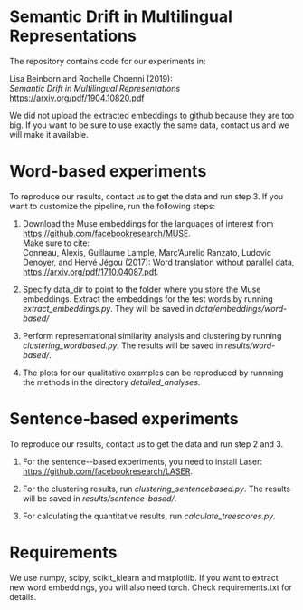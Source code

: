 # Semantic Drift in Multilingual Representations
The repository contains code for our experiments in:

Lisa Beinborn and Rochelle Choenni (2019):  
*Semantic Drift in Multilingual Representations*   
https://arxiv.org/pdf/1904.10820.pdf

We did not upload the extracted embeddings to github because they are too big. If you want to be sure to use exactly the same data, contact us and we will make it available.   

# Word-based experiments 
To reproduce our results, contact us to get the data and run step 3. If you want to customize the pipeline, run the following steps:
1) Download the Muse embeddings for the languages of interest from https://github.com/facebookresearch/MUSE. <br> Make sure to cite: <br> 
Conneau, Alexis, Guillaume Lample, Marc’Aurelio Ranzato, Ludovic Denoyer, and Hervé Jégou (2017): Word translation
without parallel data, https://arxiv.org/pdf/1710.04087.pdf. 

2) Specify data_dir to point to the folder where you store the Muse embeddings. Extract the embeddings for the test words by running *extract_embeddings.py*. They will be saved in *data/embeddings/word-based/*

3) Perform representational similarity analysis and clustering by running *clustering_wordbased.py*. The results will be saved in *results/word-based/*. 

4) The plots for our qualitative examples can be reproduced by runnning the methods in the directory *detailed_analyses*.

# Sentence-based experiments
To reproduce our results, contact us to get the data and run step 2 and 3.

1) For the sentence--based experiments, you need to install Laser: https://github.com/facebookresearch/LASER. 

2) For the clustering results, run *clustering_sentencebased.py*. The results will be saved in *results/sentence-based/*.

3) For calculating the quantitative results, run *calculate_treescores.py*.

# Requirements
We use numpy, scipy, scikit_klearn and matplotlib. If you want to extract new word embeddings, you will also need torch. Check requirements.txt for details. 